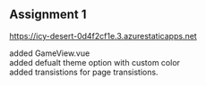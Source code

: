 ## Assignment 1
https://icy-desert-0d4f2cf1e.3.azurestaticapps.net

added GameView.vue <br/>
added defualt theme option with custom color <br/>
added transistions for page transistions. <br/>

